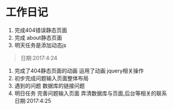 # 工作日记
1. 完成404错误静态页面  
2. 完成  about静态页面  
3. 明天任务是添加动态js  
>日期:2017:4:24

  
1. 完成了404静态页面的动画  运用了动画  jquery相关操作
2. 初步完成问题输入页面整体布局 
3. 遇到的问题 数据库的链接问题
4. 明日任务 完善问题输入页面 弄清数据库与页面,后台等相关的联系  
日期:2017:4:25
